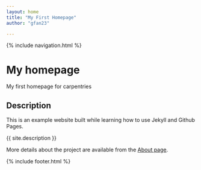 ```yaml
---
layout: home
title: "My First Homepage"
author: "gfan23"

---
```


{% include navigation.html %}

# My homepage
My first homepage for carpentries

## Description
This is an example website built while learning how to use Jekyll and Github Pages.

{{ site.description }}


More details about the project are available from the [About page](about.md).

{% include footer.html %}

